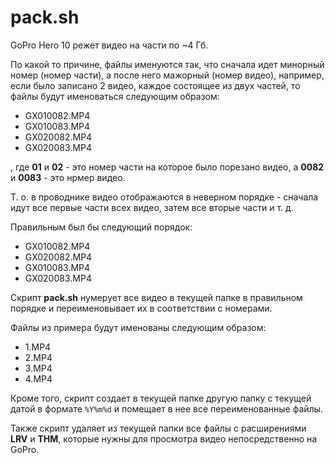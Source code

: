 # pack.sh

GoPro Hero 10 режет видео на части по ~4 Гб.

По какой то причине, файлы именуются так, что сначала идет минорный номер (номер части),
а после него мажорный (номер видео), например, если было записано 2 видео, каждое состоящее
из двух частей, то файлы будут именоваться следующим образом:

- GX010082.MP4
- GX010083.MP4
- GX020082.MP4
- GX020083.MP4

, где **01** и **02** - это номер части на которое было порезано видео, а **0082** и **0083** - это
нрмер видео.

Т. о. в проводнике видео отображаются в неверном порядке - сначала идут все первые части всех видео,
затем все вторые части и т. д.

Правильным был бы следующий порядок:

- GX010082.MP4
- GX020082.MP4
- GX010083.MP4
- GX020083.MP4

Скрипт **pack.sh** нумерует все видео в текущей папке в правильном порядке и переименовывает их
в соответствии с номерами.

Файлы из примера будут именованы следующим образом:

- 1.MP4
- 2.MP4
- 3.MP4
- 4.MP4

Кроме того, скрипт создает в текущей папке другую папку с текущей датой в формате ``%Y%m%d`` и
помещает в нее все переименованные файлы.

Также скрипт удаляет из текущей папки все файлы с расширениями **LRV** и **THM**, которые нужны для
просмотра видео непосредственно на GoPro.
